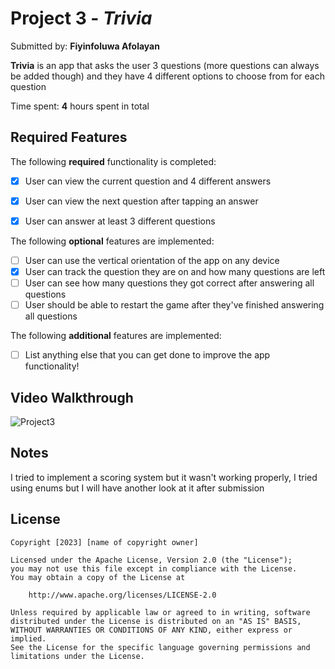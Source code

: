 # Project 3 - *Trivia*

Submitted by: **Fiyinfoluwa Afolayan**

**Trivia** is an app that asks the user 3 questions (more questions can always be added though) and they have 4 different options to choose from for each question 

Time spent: **4** hours spent in total

## Required Features

The following **required** functionality is completed:

- [x] User can view the current question and 4 different answers
- [x] User can view the next question after tapping an answer
- [x] User can answer at least 3 different questions


The following **optional** features are implemented:

- [ ] User can use the vertical orientation of the app on any device
- [x] User can track the question they are on and how many questions are left
- [ ] User can see how many questions they got correct after answering all questions
- [ ] User should be able to restart the game after they've finished answering all questions

The following **additional** features are implemented:

- [ ] List anything else that you can get done to improve the app functionality!

## Video Walkthrough

![Project3](https://github.com/fiyinfoluwaafol/ios101-project3-trivia-starter-main/assets/112602670/7e335a62-4211-447d-af17-59e001f26f27)

## Notes

I tried to implement a scoring system but it wasn't working properly, I tried using enums but I will have another look at it after submission

## License

    Copyright [2023] [name of copyright owner]

    Licensed under the Apache License, Version 2.0 (the "License");
    you may not use this file except in compliance with the License.
    You may obtain a copy of the License at

        http://www.apache.org/licenses/LICENSE-2.0

    Unless required by applicable law or agreed to in writing, software
    distributed under the License is distributed on an "AS IS" BASIS,
    WITHOUT WARRANTIES OR CONDITIONS OF ANY KIND, either express or implied.
    See the License for the specific language governing permissions and
    limitations under the License.
